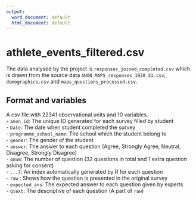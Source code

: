 ```yaml
---
output:
  word_document: default
  html_document: default
---
```

# athlete_events_filtered.csv

The data analysed by the project is `responses_joined_completed.csv` which is drawn from the source data `ANON_MAPS_responses_1920_S1.csv`, `demographics.csv` and `maps_questions_processed.csv`.

## Format and variables
A csv file with 22341 observational units and 10 variables.  
      - `anon_id`: The unique ID generated for each survey filled by student  
      - `Date`: The date when student completed the survey  
      - `programme_school_name`: The school which the student belong to  
      - `gender`: The gender of the student  
      - `answer`: The answer to each question (Agree, Strongly Agree, Neutral, Disagree, Strongly Disagree)  
      - `qnum`: The number of question (32 questions in total and 1 extra question asking for consent)  
      - `...7`: An index automatically generated by R for each question  
      - `raw` : Shows how the question is presented in the original survey  
      - `expected_ans`: The expected answer to each question given by experts  
      - `qtext`: The descriptive of each question (A part of `raw`)  
      


